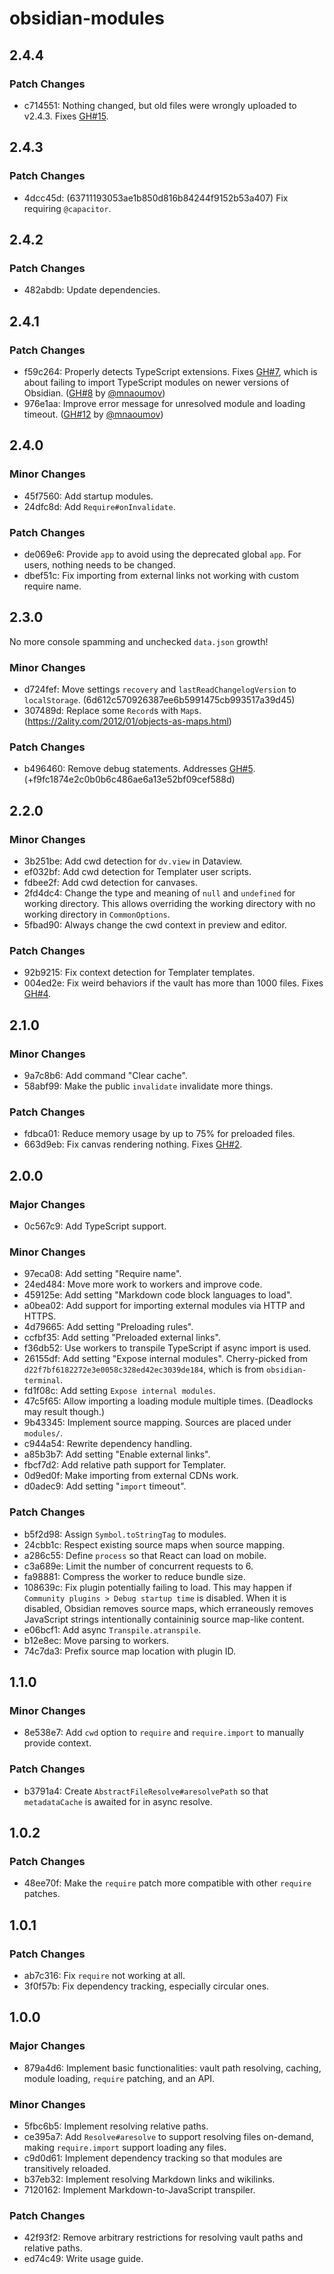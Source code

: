 # obsidian-modules <!-- markdownlint-disable MD024 -->

## 2.4.4

### Patch Changes

- c714551: Nothing changed, but old files were wrongly uploaded to v2.4.3. Fixes [GH#15](https://github.com/polyipseity/obsidian-modules/issues/15).

## 2.4.3

### Patch Changes

- 4dcc45d: (63711193053ae1b850d816b84244f9152b53a407) Fix requiring `@capacitor`.

## 2.4.2

### Patch Changes

- 482abdb: Update dependencies.

## 2.4.1

### Patch Changes

- f59c264: Properly detects TypeScript extensions. Fixes [GH#7](https://github.com/polyipseity/obsidian-modules/issues/7), which is about failing to import TypeScript modules on newer versions of Obsidian. ([GH#8](https://github.com/polyipseity/obsidian-modules/pull/8) by [@mnaoumov](https://github.com/mnaoumov))
- 976e1aa: Improve error message for unresolved module and loading timeout. ([GH#12](https://github.com/polyipseity/obsidian-modules/pull/12) by [@mnaoumov](https://github.com/mnaoumov))

## 2.4.0

### Minor Changes

- 45f7560: Add startup modules.
- 24dfc8d: Add `Require#onInvalidate`.

### Patch Changes

- de069e6: Provide `app` to avoid using the deprecated global `app`. For users, nothing needs to be changed.
- dbef51c: Fix importing from external links not working with custom require name.

## 2.3.0

No more console spamming and unchecked `data.json` growth!

### Minor Changes

- d724fef: Move settings `recovery` and `lastReadChangelogVersion` to `localStorage`. (6d612c570926387ee6b5991475cb993517a39d45)
- 307489d: Replace some `Record`s with `Map`s. (<https://2ality.com/2012/01/objects-as-maps.html>)

### Patch Changes

- b496460: Remove debug statements. Addresses [GH#5](https://github.com/polyipseity/obsidian-modules/issues/5). (+f9fc1874e2c0b0b6c486ae6a13e52bf09cef588d)

## 2.2.0

### Minor Changes

- 3b251be: Add cwd detection for `dv.view` in Dataview.
- ef032bf: Add cwd detection for Templater user scripts.
- fdbee2f: Add cwd detection for canvases.
- 2fd4dc4: Change the type and meaning of `null` and `undefined` for working directory. This allows overriding the working directory with no working directory in `CommonOptions`.
- 5fbad90: Always change the cwd context in preview and editor.

### Patch Changes

- 92b9215: Fix context detection for Templater templates.
- 004ed2e: Fix weird behaviors if the vault has more than 1000 files. Fixes [GH#4](https://github.com/polyipseity/obsidian-modules/issues/4).

## 2.1.0

### Minor Changes

- 9a7c8b6: Add command "Clear cache".
- 58abf99: Make the public `invalidate` invalidate more things.

### Patch Changes

- fdbca01: Reduce memory usage by up to 75% for preloaded files.
- 663d9eb: Fix canvas rendering nothing. Fixes [GH#2](https://github.com/polyipseity/obsidian-modules/issues/2).

## 2.0.0

### Major Changes

- 0c567c9: Add TypeScript support.

### Minor Changes

- 97eca08: Add setting "Require name".
- 24ed484: Move more work to workers and improve code.
- 459125e: Add setting "Markdown code block languages to load".
- a0bea02: Add support for importing external modules via HTTP and HTTPS.
- 4d79665: Add setting "Preloading rules".
- ccfbf35: Add setting "Preloaded external links".
- f36db52: Use workers to transpile TypeScript if async import is used.
- 26155df: Add setting "Expose internal modules". Cherry-picked from `d22f7bf6182272e3e0058c328ed42ec3039de184`, which is from `obsidian-terminal`.
- fd1f08c: Add setting `Expose internal modules`.
- 47c5f65: Allow importing a loading module multiple times. (Deadlocks may result though.)
- 9b43345: Implement source mapping. Sources are placed under `modules/`.
- c944a54: Rewrite dependency handling.
- a85b3b7: Add setting "Enable external links".
- fbcf7d2: Add relative path support for Templater.
- 0d9ed0f: Make importing from external CDNs work.
- d0adec9: Add setting "`import` timeout".

### Patch Changes

- b5f2d98: Assign `Symbol.toStringTag` to modules.
- 24cbb1c: Respect existing source maps when source mapping.
- a286c55: Define `process` so that React can load on mobile.
- c3a689e: Limit the number of concurrent requests to 6.
- fa98881: Compress the worker to reduce bundle size.
- 108639c: Fix plugin potentially failing to load. This may happen if `Community plugins > Debug startup time` is disabled. When it is disabled, Obsidian removes source maps, which erraneously removes JavaScript strings intentionally containinig source map-like content.
- e06bcf1: Add async `Transpile.atranspile`.
- b12e8ec: Move parsing to workers.
- 74c7da3: Prefix source map location with plugin ID.

## 1.1.0

### Minor Changes

- 8e538e7: Add `cwd` option to `require` and `require.import` to manually provide context.

### Patch Changes

- b3791a4: Create `AbstractFileResolve#aresolvePath` so that `metadataCache` is awaited for in async resolve.

## 1.0.2

### Patch Changes

- 48ee70f: Make the `require` patch more compatible with other `require` patches.

## 1.0.1

### Patch Changes

- ab7c316: Fix `require` not working at all.
- 3f0f57b: Fix dependency tracking, especially circular ones.

## 1.0.0

### Major Changes

- 879a4d6: Implement basic functionalities: vault path resolving, caching, module loading, `require` patching, and an API.

### Minor Changes

- 5fbc6b5: Implement resolving relative paths.
- ce395a7: Add `Resolve#aresolve` to support resolving files on-demand, making `require.import` support loading any files.
- c9d0d61: Implement dependency tracking so that modules are transitively reloaded.
- b37eb32: Implement resolving Markdown links and wikilinks.
- 7120162: Implement Markdown-to-JavaScript transpiler.

### Patch Changes

- 42f93f2: Remove arbitrary restrictions for resolving vault paths and relative paths.
- ed74c49: Write usage guide.
